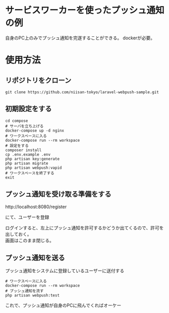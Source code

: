 # サービスワーカーを使ったプッシュ通知の例

自身のPC上のみでプッシュ通知を完遂することができる。
dockerが必要。

# 使用方法

## リポジトリをクローン

```
git clone https://github.com/niisan-tokyo/laravel-webpush-sample.git
```

## 初期設定をする

```
cd compose
# サーバを立ち上げる
docker-compose up -d nginx
# ワークスペースに入る
docker-compose run --rm workspace
# 設定をする
composer install
cp .env.example .env
php artisan key:generate
php artisan migrate
php artisan webpush:vapid
# ワークスペースを終了する
exit
```

## プッシュ通知を受け取る準備をする

http://localhost:8080/register

にて、ユーザーを登録

ログインすると、左上にプッシュ通知を許可するかどうか出てくるので、許可を出しておく。  
画面はこのまま閉じる。

## プッシュ通知を送る

プッシュ通知をシステムに登録しているユーザーに送付する

```
# ワークスペースに入る
docker-compose run --rm workspace
# プッシュ通知を流す
php artisan webpush:test
```

これで、プッシュ通知が自身のPCに飛んでくればオーケー
